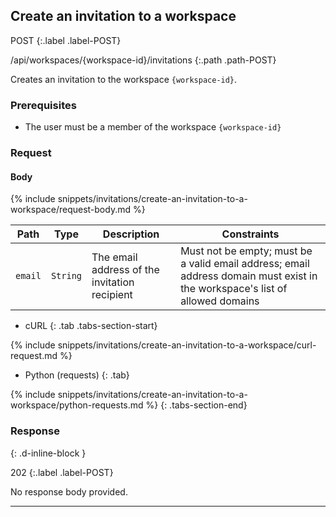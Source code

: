 ## Create an invitation to a workspace

POST
{:.label .label-POST}

/api/workspaces/{workspace-id}/invitations
{:.path .path-POST}

Creates an invitation to the workspace `{workspace-id}`.

### Prerequisites

- The user must be a member of the workspace `{workspace-id}`

### Request

#### Body

{% include snippets/invitations/create-an-invitation-to-a-workspace/request-body.md %}

Path | Type | Description | Constraints
---- | ---- | ----------- | -----------
`email` | `String` | The email address of the invitation recipient | Must not be empty; must be a valid email address; email address domain must exist in the workspace's list of allowed domains

- cURL
{: .tab .tabs-section-start}

{% include snippets/invitations/create-an-invitation-to-a-workspace/curl-request.md %}

- Python (requests)
{: .tab}

{% include snippets/invitations/create-an-invitation-to-a-workspace/python-requests.md %}
{: .tabs-section-end}

### Response
{: .d-inline-block }

202
{:.label .label-POST}

No response body provided.

---
